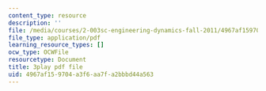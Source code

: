 ```yaml
---
content_type: resource
description: ''
file: /media/courses/2-003sc-engineering-dynamics-fall-2011/4967af159704a3f6aa7fa2bbbd44a563_tm51lwadMOc.pdf
file_type: application/pdf
learning_resource_types: []
ocw_type: OCWFile
resourcetype: Document
title: 3play pdf file
uid: 4967af15-9704-a3f6-aa7f-a2bbbd44a563
---
```

